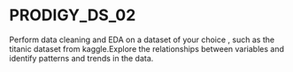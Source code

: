 # PRODIGY_DS_02
Perform data cleaning and EDA on a dataset of your choice , such as the titanic dataset from kaggle.Explore the relationships between variables and identify patterns and trends in the data.
